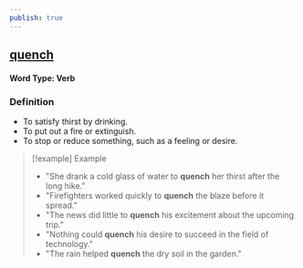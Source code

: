 ```yaml
---
publish: true
---
```

## [quench](https://dictionary.cambridge.org/dictionary/english/quench)

#### Word Type: Verb

### Definition
- To satisfy thirst by drinking.
- To put out a fire or extinguish.
- To stop or reduce something, such as a feeling or desire.

> [!example] Example
> 
> - "She drank a cold glass of water to **quench** her thirst after the long hike."
> - "Firefighters worked quickly to **quench** the blaze before it spread."
> - "The news did little to **quench** his excitement about the upcoming trip."
> - "Nothing could **quench** his desire to succeed in the field of technology."
> - "The rain helped **quench** the dry soil in the garden."
